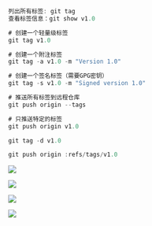 ```java
列出所有标签: git tag
查看标签信息：git show v1.0

# 创建一个轻量级标签
git tag v1.0

# 创建一个附注标签
git tag -a v1.0 -m "Version 1.0"

# 创建一个签名标签（需要GPG密钥）
git tag -s v1.0 -m "Signed version 1.0"

# 推送所有标签到远程仓库
git push origin --tags

# 只推送特定的标签
git push origin v1.0

git tag -d v1.0

git push origin :refs/tags/v1.0
```

![](https://gdp.alicdn.com/imgextra/i3/263817957/TB2oJU9oxHI8KJjy1zbXXaxdpXa-263817957.jpg)

![](https://p1.music.126.net/lp_KuGIlcvKQg-bnFrv3Qw==/109951164450570662.jpg)

![](https://p1.music.126.net/WzCLWlYaoVQM9SATteticg==/109951169848359550.jpg)

![](https://p1.music.126.net/eizz-_YikoaR_OCtaZCcrQ==/109951168521594108.jpg)
